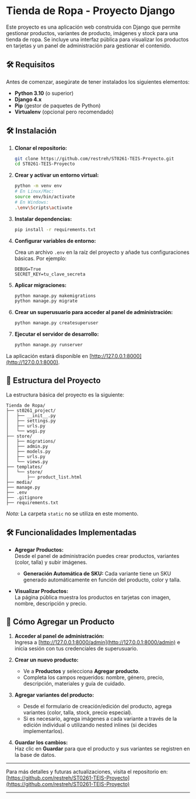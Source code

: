 # Tienda de Ropa - Proyecto Django

Este proyecto es una aplicación web construida con Django que permite gestionar productos, variantes de producto, imágenes y stock para una tienda de ropa. Se incluye una interfaz pública para visualizar los productos en tarjetas y un panel de administración para gestionar el contenido.

## 🛠️ Requisitos

Antes de comenzar, asegúrate de tener instalados los siguientes elementos:

- **Python 3.10** (o superior)
- **Django 4.x**
- **Pip** (gestor de paquetes de Python)
- **Virtualenv** (opcional pero recomendado)

## 🛠️ Instalación

1. **Clonar el repositorio:**

   ```bash
   git clone https://github.com/restreh/ST0261-TEIS-Proyecto.git
   cd ST0261-TEIS-Proyecto
   ```

2. **Crear y activar un entorno virtual:**

   ```bash
   python -m venv env
   # En Linux/Mac:
   source env/bin/activate
   # En Windows:
   .\env\Scripts\activate
   ```

3. **Instalar dependencias:**

   ```bash
   pip install -r requirements.txt
   ```

4. **Configurar variables de entorno:**

   Crea un archivo `.env` en la raíz del proyecto y añade tus configuraciones básicas. Por ejemplo:

   ```
   DEBUG=True
   SECRET_KEY=tu_clave_secreta
   ```

5. **Aplicar migraciones:**

   ```bash
   python manage.py makemigrations
   python manage.py migrate
   ```

6. **Crear un superusuario para acceder al panel de administración:**

   ```bash
   python manage.py createsuperuser
   ```

7. **Ejecutar el servidor de desarrollo:**

   ```bash
   python manage.py runserver
   ```

La aplicación estará disponible en [http://127.0.0.1:8000](http://127.0.0.1:8000).

## 📂 Estructura del Proyecto

La estructura básica del proyecto es la siguiente:

```
Tienda de Ropa/
├── st0261_project/ 
│   ├── __init__.py
│   ├── settings.py
│   ├── urls.py
│   └── wsgi.py
├── store/
│   ├── migrations/
│   ├── admin.py
│   ├── models.py
│   ├── urls.py
│   └── views.py
├── templates/
│   └── store/
│       ├── product_list.html
├── media/
├── manage.py
├── .env
├── .gitignore
├── requirements.txt
```

*Nota:* La carpeta `static` no se utiliza en este momento.

## 🛠️ Funcionalidades Implementadas

- **Agregar Productos:**  
  Desde el panel de administración puedes crear productos, variantes (color, talla) y subir imágenes.  
  - **Generación Automática de SKU:** Cada variante tiene un SKU generado automáticamente en función del producto, color y talla.
  
- **Visualizar Productos:**  
  La página pública muestra los productos en tarjetas con imagen, nombre, descripción y precio.

## 🧩 Cómo Agregar un Producto

1. **Acceder al panel de administración:**  
   Ingresa a [http://127.0.0.1:8000/admin](http://127.0.0.1:8000/admin) e inicia sesión con tus credenciales de superusuario.

2. **Crear un nuevo producto:**  
   - Ve a **Productos** y selecciona **Agregar producto**.
   - Completa los campos requeridos: nombre, género, precio, descripción, materiales y guía de cuidado.

3. **Agregar variantes del producto:**  
   - Desde el formulario de creación/edición del producto, agrega variantes (color, talla, stock, precio especial).
   - Si es necesario, agrega imágenes a cada variante a través de la edición individual o utilizando nested inlines (si decides implementarlos).

4. **Guardar los cambios:**  
   Haz clic en **Guardar** para que el producto y sus variantes se registren en la base de datos.

---

Para más detalles y futuras actualizaciones, visita el repositorio en:  
[https://github.com/restreh/ST0261-TEIS-Proyecto](https://github.com/restreh/ST0261-TEIS-Proyecto)


---
